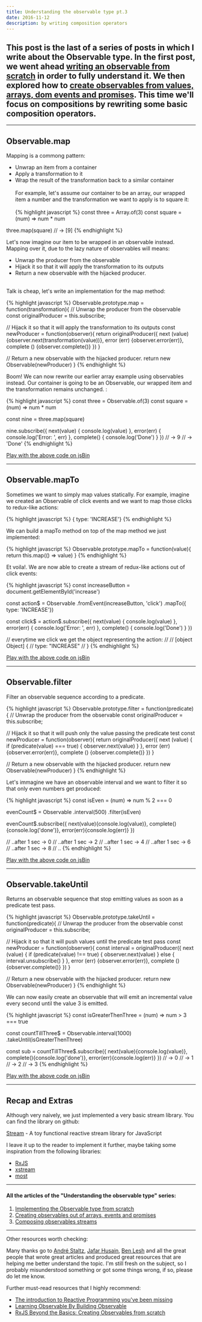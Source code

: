 ```yaml
---
title: Understanding the observable type pt.3
date: 2016-11-12
description: by writing composition operators
---
```


## This post is the last of a series of posts in which I write about the Observable type. In the first post, we went ahead [writing an observable from scratch](http://nick.balestra.ch/2016/Understanding-the-observable-type/) in order to fully understand it. We then explored how to [create observables from values, arrays, dom events and promises](http://nick.balestra.ch/2016/creating-observables/). This time we'll focus on compositions by rewriting some basic composition operators.

***

## Observable.map

Mapping is a commong pattern:

  - Unwrap an item from a container
  - Apply a transformation to it
  - Wrap the result of the transformation back to a similar container
<br /><br />
For example, let's assume our container to be an array, our wrapped item a number and the transformation we want to apply is to square it:
<br /><br />
{% highlight javascript %}
const three = Array.of(3)
const square = (num) => num * num

three.map(square)
// -> [9]
{% endhighlight %}

Let's now imagine our item to be wrapped in an observable instead. Mapping over it, due to the lazy nature of observables will means:

  - Unwrap the producer from the observable
  - Hijack it so that it will apply the transformation to its outputs
  - Return a new observable with the hijacked producer.
<br /><br />

Talk is cheap, let's write an implementation for the map method:

{% highlight javascript %}
Observable.prototype.map = function(transformation){
  // Unwrap the producer from the observable
  const originalProducer = this.subscribe;

  // Hijack it so that it will apply the transformation to its outputs
  const newProducer = function(observer){
    return originalProducer({
      next (value) {observer.next(transformation(value))},
      error (err) {observer.error(err)},
      complete () {observer.complete()}
    })
  }

  // Return a new observable with the hijacked producer.
  return new Observable(newProducer)
}
{% endhighlight %}

Boom! We can now rewrite our earlier array example using observables instead. Our container is going to be an Observable, our wrapped item and the transformation remains unchanged.
:

{% highlight javascript %}
const three = Observable.of(3)
const square = (num) => num * num

const nine = three.map(square)

nine.subscribe({
  next(value) { console.log(value) },
  error(err) { console.log('Error: ', err) },
  complete() { console.log('Done') }
})
// -> 9
// -> 'Done'
{% endhighlight %}

[Play with the above code on jsBin](https://jsbin.com/dodajiwapo/edit?js,console)

***

## Observable.mapTo

Sometimes we want to simply map values statically. For example, imagine we created an Observable of click events and we want to map those clicks to redux-like actions:

{% highlight javascript %}
{ type: 'INCREASE'}
{% endhighlight %}

We can build a mapTo method on top of the map method we just implemented:

{% highlight javascript %}
Observable.prototype.mapTo = function(value){
  return this.map(() => value)
}
{% endhighlight %}

Et voila!. We are now able to create a stream of redux-like actions out of click events:

{% highlight javascript %}
const increaseButton  = document.getElementById('increase')

const action$ = Observable
  .fromEvent(increaseButton, 'click')
  .mapTo({ type: 'INCREASE'})

const click$ = action$.subscribe({
  next(value) { console.log(value) },
  error(err) { console.log('Error: ', err) },
  complete() { console.log('Done') }
})

// everytime we click we get the object representing the action:
//
// [object Object] {
//   type: "INCREASE"
// }
{% endhighlight %}

[Play with the above code on jsBin](https://jsbin.com/johulucofa/edit?js,console,output)

***

## Observable.filter

Filter an observable sequence according to a predicate.

{% highlight javascript %}
Observable.prototype.filter = function(predicate){
  // Unwrap the producer from the observable
  const originalProducer = this.subscribe;

  // Hijack it so that it will push only the value passing the predicate test
  const newProducer = function(observer){
    return originalProducer({
      next (value) {
        if (predicate(value) === true) {
          observer.next(value)
        }
      },
      error (err) {observer.error(err)},
      complete () {observer.complete()}
    })
  }

  // Return a new observable with the hijacked producer.
  return new Observable(newProducer)
}
{% endhighlight %}

Let's immagine we have an observable interval and we want to filter it so that only even numbers get produced:

{% highlight javascript %}
const isEven = (num) => num % 2 === 0

evenCount$ = Observable
  .interval(500)
  .filter(isEven)

evenCount$.subscribe({
  next(value){console.log(value)},
  complete(){console.log('done')},
  error(err){console.log(err)}
})

// ..after 1 sec -> 0
// ..after 1 sec -> 2
// ..after 1 sec -> 4
// ..after 1 sec -> 6
// ..after 1 sec -> 8
// ..
{% endhighlight %}

[Play with the above code on jsBin](https://jsbin.com/buzofulisu/edit?js,console)

***

## Observable.takeUntil

Returns an observable sequence that stop emitting values as soon as a predicate test pass.

{% highlight javascript %}
Observable.prototype.takeUntil = function(predicate){
  // Unwrap the producer from the observable
  const originalProducer = this.subscribe;

  // Hijack it so that it will push values until the predicate test pass
  const newProducer = function(observer){
    const interval = originalProducer({
      next (value) {
        if (predicate(value) !== true) {
          observer.next(value)
        } else {
          interval.unsubscribe()
        }
      },
      error (err) {observer.error(err)},
      complete () {observer.complete()}
    })
  }

  // Return a new observable with the hijacked producer.
  return new Observable(newProducer)
}
{% endhighlight %}

We can now easily create an observable that will emit an incremental value every second until the value 3 is emitted.

{% highlight javascript %}
const isGreaterThenThree = (num) => num > 3 === true

const countTillThree$ = Observable.interval(1000)
  .takeUntil(isGreaterThenThree)

const sub = countTillThree$.subscribe({
  next(value){console.log(value)},
  complete(){console.log('done')},
  error(err){console.log(err)}
})
// -> 0
// -> 1
// -> 2
// -> 3
{% endhighlight %}

[Play with the above code on jsBin](https://jsbin.com/visexuruya/edit?js,console)

***

## Recap and Extras

Although very naively, we just implemented a very basic stream library. You can find the library on github:

[Stream](https://github.com/nickbalestra/Stream) - A toy functional reactive stream library for JavaScript

I leave it up to the reader to implement it further, maybe taking some inspiration from the following libraries:

- [RxJS](https://github.com/Reactive-Extensions/RxJS/)
- [xstream](https://github.com/staltz/xstream)
- [most](https://github.com/cujojs/most)

***

#### All the articles of the "Understanding the observable type" series:


1. [Implementing the Observable type from scratch](http://nick.balestra.ch/2016/Understanding-the-observable-type/)
2. [Creating observables out of arrays, events and promises](http://nick.balestra.ch/2016/creating-observables/)
3. [Composing observables streams](http://nick.balestra.ch/2016/composing-observables/)

***

Other resources worth checking:

Many thanks go to [André Staltz](https://twitter.com/andrestaltz), [Jafar Husain](https://twitter.com/jhusain), [Ben Lesh](https://twitter.com/BenLesh) and all the great people that wrote great articles and produced great resources that are helping me better understand the topic. I'm still fresh on the subject, so I probably misunderstood something or got some things wrong, if so, please do let me know.

Further must-read resources that I highly recommend:

- [The introduction to Reactive Programming you've been missing](https://gist.github.com/staltz/868e7e9bc2a7b8c1f754)
- [Learning Observable By Building Observable](https://medium.com/@benlesh/learning-observable-by-building-observable-d5da57405d87)
- [RxJS Beyond the Basics: Creating Observables from scratch](https://egghead.io/courses/rxjs-beyond-the-basics-creating-observables-from-scratch)
